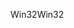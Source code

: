 <span data-ttu-id="a1cc7-101">Win32</span><span class="sxs-lookup"><span data-stu-id="a1cc7-101">Win32</span></span>